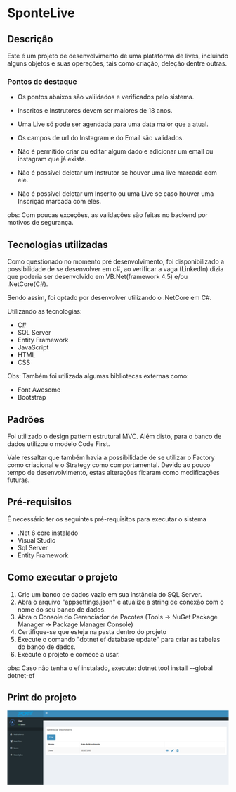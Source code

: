﻿# SponteLive


## Descrição

Este é um projeto de desenvolvimento de uma plataforma de lives, incluindo alguns objetos e suas operações, tais como criação, deleção dentre
outras.

### Pontos de destaque
- Os pontos abaixos são valiidados e verificados pelo sistema.

- Inscritos e Instrutores devem ser maiores de 18 anos.
- Uma Live só pode ser agendada para uma data maior que a atual.
- Os campos de url do Instagram e do Email são validados.
- Não é permitido criar ou editar algum dado e adicionar um email ou instagram que já exista.
- Não é possível deletar um Instrutor se houver uma live marcada com ele.
- Não é possível deletar um Inscrito ou uma Live se caso houver uma Inscrição marcada com eles.

obs: Com poucas exceções, as validações são feitas no backend por motivos de segurança.

## Tecnologias utilizadas

Como questionado no momento pré desenvolvimento, foi disponibilizado a possibilidade de se desenvolver em c#, ao verificar a vaga (LinkedIn)
dizia que poderia ser desenvolvido em VB.Net(framework 4.5) e/ou .NetCore(C#).

Sendo assim, foi optado por desenvolver utilizando o .NetCore em C#.

Utilizando as tecnologias:

- C#
- SQL Server
- Entity Framework
- JavaScript
- HTML
- CSS

Obs: Também foi utilizada algumas bibliotecas externas como:

- Font Awesome
- Bootstrap

## Padrões

Foi utilizado o design pattern estrutural MVC. Além disto, para o banco de dados utilizou o modelo Code First.

Vale ressaltar que também havia a possibilidade de se utilizar o Factory como criacional e o Strategy como comportamental.
Devido ao pouco tempo de desenvolvimento, estas alterações ficaram como modificações futuras.

## Pré-requisitos

É necessário ter os seguintes pré-requisitos para executar o sistema

- .Net 6 core instalado
- Visual Studio
- Sql Server
- Entity Framework

## Como executar o projeto

1. Crie um banco de dados vazio em sua instância do SQL Server.
2. Abra o arquivo "appsettings.json" e atualize a string de conexão com o nome do seu banco de dados.
3. Abra o Console do Gerenciador de Pacotes (Tools -> NuGet Package Manager -> Package Manager Console)
4. Certifique-se que esteja na pasta dentro do projeto
5. Execute o comando "dotnet ef database update" para criar as tabelas do banco de dados.
6. Execute o projeto e comece a usar.

obs: Caso não tenha o ef instalado, execute: dotnet tool install --global dotnet-ef

## Print do projeto
![Print do projeto](https://github.com/ArildoMagno/SponteLive/blob/main/ImagesRepository/InstrutoresPage.png)
